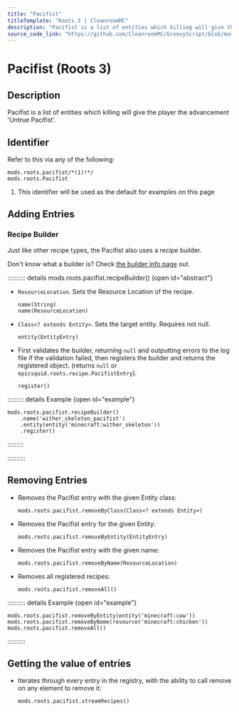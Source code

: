 ```yaml
---
title: "Pacifist"
titleTemplate: "Roots 3 | CleanroomMC"
description: "Pacifist is a list of entities which killing will give the player the advancement 'Untrue Pacifist'."
source_code_link: "https://github.com/CleanroomMC/GroovyScript/blob/master/src/main/java/com/cleanroommc/groovyscript/compat/mods/roots/Pacifist.java"
---
```


# Pacifist (Roots 3)

## Description

Pacifist is a list of entities which killing will give the player the advancement 'Untrue Pacifist'.

## Identifier

Refer to this via any of the following:

```groovy:no-line-numbers {1}
mods.roots.pacifist/*(1)!*/
mods.roots.Pacifist
```

1. This identifier will be used as the default for examples on this page

## Adding Entries

### Recipe Builder

Just like other recipe types, the Pacifist also uses a recipe builder.

Don't know what a builder is? Check [the builder info page](../../../groovy/builder.md) out.

:::::::::: details mods.roots.pacifist.recipeBuilder() {open id="abstract"}
- `ResourceLocation`. Sets the Resource Location of the recipe.

    ```groovy:no-line-numbers
    name(String)
    name(ResourceLocation)
    ```

- `Class<? extends Entity>`. Sets the target entity. Requires not null.

    ```groovy:no-line-numbers
    entity(EntityEntry)
    ```

- First validates the builder, returning `null` and outputting errors to the log file if the validation failed, then registers the builder and returns the registered object. (returns `null` or `epicsquid.roots.recipe.PacifistEntry`).

    ```groovy:no-line-numbers
    register()
    ```

::::::::: details Example {open id="example"}
```groovy:no-line-numbers
mods.roots.pacifist.recipeBuilder()
    .name('wither_skeleton_pacifist')
    .entity(entity('minecraft:wither_skeleton'))
    .register()
```

:::::::::

::::::::::

## Removing Entries

- Removes the Pacifist entry with the given Entity class:

    ```groovy:no-line-numbers
    mods.roots.pacifist.removeByClass(Class<? extends Entity>)
    ```

- Removes the Pacifist entry for the given Entity:

    ```groovy:no-line-numbers
    mods.roots.pacifist.removeByEntity(EntityEntry)
    ```

- Removes the Pacifist entry with the given name:

    ```groovy:no-line-numbers
    mods.roots.pacifist.removeByName(ResourceLocation)
    ```

- Removes all registered recipes:

    ```groovy:no-line-numbers
    mods.roots.pacifist.removeAll()
    ```

:::::::::: details Example {open id="example"}
```groovy:no-line-numbers
mods.roots.pacifist.removeByEntity(entity('minecraft:cow'))
mods.roots.pacifist.removeByName(resource('minecraft:chicken'))
mods.roots.pacifist.removeAll()
```

::::::::::

## Getting the value of entries

- Iterates through every entry in the registry, with the ability to call remove on any element to remove it:

    ```groovy:no-line-numbers
    mods.roots.pacifist.streamRecipes()
    ```
